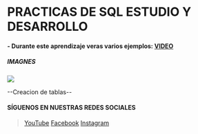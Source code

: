# **PRACTICAS DE SQL ESTUDIO Y DESARROLLO**

#### - Durante este aprendizaje veras varios ejemplos: [VIDEO](https://youtu.be/BLf5EOX_AwM "VIDEO")

##### IMAGNES 
![](http://serprointec.com/wp-content/uploads/2022/03/testimonial-1.png/)

--Creacion de tablas--





#### SÍGUENOS EN NUESTRAS REDES SOCIALES
> [YouTube](https://www.youtube.com/@serprointec8289/ "YouTube")
[Facebook](https://www.facebook.com/serprointec "Facebook")
[Instagram](https://www.instagram.com/serprointec/ "Instagram")
